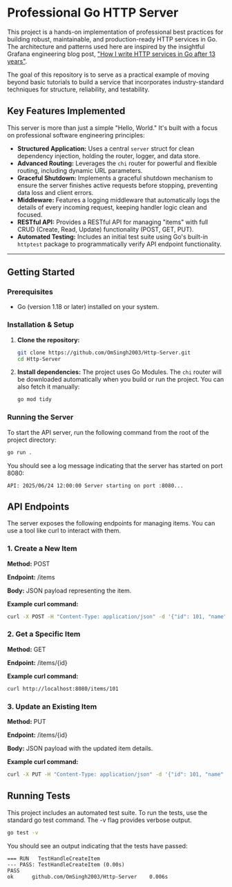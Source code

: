 # Professional Go HTTP Server

This project is a hands-on implementation of professional best practices for building robust, maintainable, and production-ready HTTP services in Go. The architecture and patterns used here are inspired by the insightful Grafana engineering blog post, ["How I write HTTP services in Go after 13 years"](https://grafana.com/blog/2024/02/09/how-i-write-http-services-in-go-after-13-years/).

The goal of this repository is to serve as a practical example of moving beyond basic tutorials to build a service that incorporates industry-standard techniques for structure, reliability, and testability.

## Key Features Implemented

This server is more than just a simple "Hello, World." It's built with a focus on professional software engineering principles:

-   **Structured Application:** Uses a central `server` struct for clean dependency injection, holding the router, logger, and data store.
-   **Advanced Routing:** Leverages the `chi` router for powerful and flexible routing, including dynamic URL parameters.
-   **Graceful Shutdown:** Implements a graceful shutdown mechanism to ensure the server finishes active requests before stopping, preventing data loss and client errors.
-   **Middleware:** Features a logging middleware that automatically logs the details of every incoming request, keeping handler logic clean and focused.
-   **RESTful API:** Provides a RESTful API for managing "items" with full CRUD (Create, Read, Update) functionality (POST, GET, PUT).
-   **Automated Testing:** Includes an initial test suite using Go's built-in `httptest` package to programmatically verify API endpoint functionality.

---

## Getting Started

### Prerequisites

-   Go (version 1.18 or later) installed on your system.

### Installation & Setup

1.  **Clone the repository:**
    ```sh
    git clone https://github.com/OmSingh2003/Http-Server.git
    cd Http-Server
    ```

2.  **Install dependencies:**
    The project uses Go Modules. The `chi` router will be downloaded automatically when you build or run the project. You can also fetch it manually:
    ```sh
    go mod tidy
    ```

### Running the Server

To start the API server, run the following command from the root of the project directory:

```sh
go run .
```

You should see a log message indicating that the server has started on port 8080:

```
API: 2025/06/24 12:00:00 Server starting on port :8080...
```

## API Endpoints

The server exposes the following endpoints for managing items. You can use a tool like curl to interact with them.

### 1. Create a New Item

**Method:** POST

**Endpoint:** /items

**Body:** JSON payload representing the item.

**Example curl command:**

```sh
curl -X POST -H "Content-Type: application/json" -d '{"id": 101, "name": "Alice", "age": 30}' http://localhost:8080/items
```

### 2. Get a Specific Item

**Method:** GET

**Endpoint:** /items/{id}

**Example curl command:**

```sh
curl http://localhost:8080/items/101
```

### 3. Update an Existing Item

**Method:** PUT

**Endpoint:** /items/{id}

**Body:** JSON payload with the updated item details.

**Example curl command:**

```sh
curl -X PUT -H "Content-Type: application/json" -d '{"id": 101, "name": "Alice Smith", "age": 31}' http://localhost:8080/items/101
```

## Running Tests

This project includes an automated test suite. To run the tests, use the standard go test command. The -v flag provides verbose output.

```sh
go test -v
```

You should see an output indicating that the tests have passed:

```
=== RUN   TestHandleCreateItem
--- PASS: TestHandleCreateItem (0.00s)
PASS
ok      github.com/OmSingh2003/Http-Server    0.006s
```

